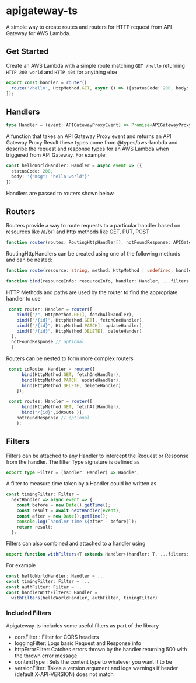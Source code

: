 # apigateway-ts

A simple way to create routes and routers for HTTP request from API Gateway for AWS Lambda.

## Get Started

Create an AWS Lambda with a simple route matching `GET /hello` returning `HTTP 200 world` and `HTTP 404` for anything else

```typescript
export const handler = router([
  route('/hello', HttpMethod.GET, async () => ({statusCode: 200, body: 'world'}))
]);
```

## Handlers

```typescript
type Handler = (event: APIGatewayProxyEvent) => Promise<APIGatewayProxyResult>
```

A function that takes an API Gateway Proxy event and returns an API Gateway Proxy Result these types come from @types/aws-lambda and describe the request and response types for an AWS Lambda when triggered from API Gateway. For example: 

```typescript
const helloWorldHandler: Handler = async event => ({
  statusCode: 200,
  body: '{"msg": "hello world"}'
})
```


Handlers are passed to routers shown below.


## Routers
Routers provide a way to route requests to a particular handler based on resources like /a/b/1 and http methods like GET, PUT, POST

```typescript
function router(routes: RoutingHttpHandler[], notFoundResponse: APIGatewayProxyResult = { statusCode: 404, body: '' }): Handler
```

RoutingHttpHandlers can be created using one of the following methods and can be nested:

```typescript
function route(resource: string, method: HttpMethod | undefined, handler: Handler, filter?: Filter): RoutingHttpHandler {
```

```typescript
function bind(resourceInfo: resourceInfo, handler: Handler, ...filters: Filter[]): RoutingHttpHandler {
```
HTTP Methods and paths are used by the router to find the appropriate handler to use

```typescript
 const router: Handler = router([
    bind(["/", HttpMethod.GET], fetchAllHandler),
    bind(["/{id}", HttpMethod.GET], fetchOneHandler),
    bind(["/{id}", HttpMethod.PATCH], updateHandler),
    bind(["/{id}", HttpMethod.DELETE], deleteHander)
  ], 
  notFoundResponse // optional
  ) 
```

Routers can be nested to form more complex routers

```typescript
 const idRoute: Handler = router([
      bind(HttpMethod.GET, fetchOneHandler),
      bind(HttpMethod.PATCH, updateHandler),
      bind(HttpMethod.DELETE, deleteHandler)
    ]);

 const routes: Handler = router([
      bind(HttpMethod.GET, fetchAllHandler),
      bind("/{id}",idRoute )], 
    notFoundResponse // optional
    ); 
```

## Filters
Filters can be attached to any Handler to intercept the Request or Response from the handler. 
The filter Type signature is defined as
```typescript
export type Filter = (handler: Handler) => Handler;
```

A filter to measure time taken by a Handler could be written as
```typescript
const timingFilter: Filter =
  nextHandler => async event => {
    const before = new Date().getTime();
    const result = await nextHandler(event);
    const after = new Date().getTime();
    console.log(`handler time ${after - before}`);
    return result;
  };
```

Filters can also combined and attached to a handler using 

```typescript
export function withFilters<T extends Handler>(handler: T, ...filters: Filter[]): T
```
For example 
```typescript
const helloWorldHandler: Handler = ...
const timingFilter: Filter = ...
const authFilter: Filter = ...
const handlerWithFilters: Handler = 
  withFilters(helloWorldHandler, authFilter, timingFilter) 
```
### Included Filters
Apigateway-ts includes some useful filters as part of the library
- corsFilter : Filter for CORS headers
- loggingFilter: Logs basic Request and Response info
- httpErrorFilter: Catches errors thrown by the handler returning 500 with the thrown error message
- contentType : Sets the content type to whatever you want it to be
- versionFilter: Takes a version argument and logs warnings if header (default X-API-VERSION) does not match


